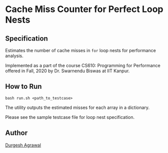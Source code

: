 # Cache Miss Counter for Perfect Loop Nests

## Specification

Estimates the number of cache misses in `for` loop nests for performance analysis.

Implemented as a part of the course CS610: Programming for Performance offered in Fall, 2020 by Dr. Swarnendu Biswas at IIT Kanpur.

## How to Run

`bash run.sh <path_to_testcase>`

The utility outputs the estimated misses for each array in a dictionary.

Please see the sample testcase file for loop nest specification.

## Author

[Durgesh Agrawal](https://github.com/durgeshra)

